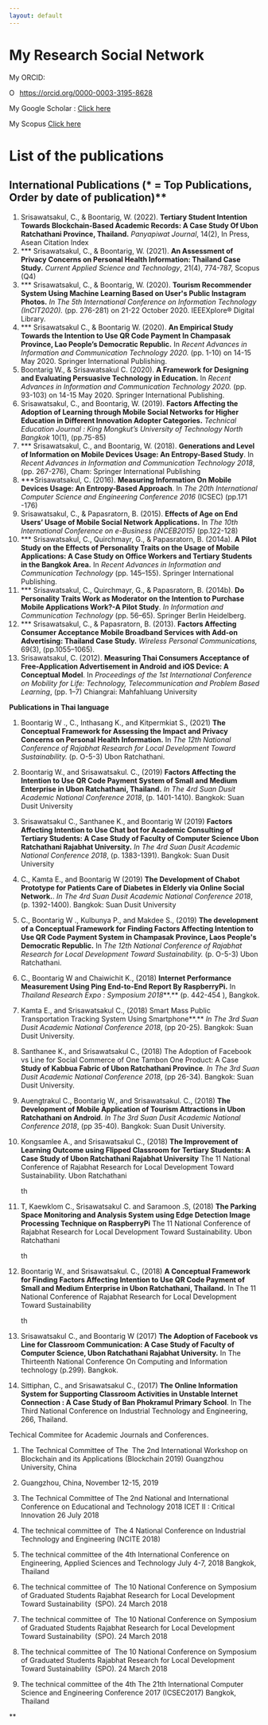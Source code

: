 ```yaml
---
layout: default
---
```


# My Research Social Network
My ORCID:
<div itemscope itemtype="https://schema.org/Person"><a itemprop="sameAs" content="https://orcid.org/0000-0003-3195-8628" href="https://orcid.org/0000-0003-3195-8628" target="orcid.widget" rel="me noopener noreferrer" style="vertical-align:top;"><img src="https://orcid.org/sites/default/files/images/orcid_16x16.png" style="width:1em;margin-right:.5em;" alt="ORCID iD icon">https://orcid.org/0000-0003-3195-8628</a></div>

My Google Scholar : [Click here](https://scholar.google.co.th/citations?user=-w7esrIAAAAJ&hl=th)

My Scopus [Click here](https://www.scopus.com/authid/detail.uri?authorId=55601290300)

# **List of the publications**

## **International Publications (*** = Top Publications, Order by date of publication)**

1. Srisawatsakul, C., & Boontarig, W. (2022). **Tertiary Student Intention Towards Blockchain-Based Academic Records: A Case Study Of Ubon Ratchathani Province, Thailand.** *Panyapiwat Journal*, 14(2), In Press, Asean Citation Index
2. *** Srisawatsakul, C., & Boontarig, W. (2021). **An Assessment of Privacy Concerns on Personal Health Information: Thailand Case Study.** *Current Applied Science and Technology*, 21(4), 774-787, Scopus (Q4)
3. *** Srisawatsakul, C., & Boontarig, W. (2020). **Tourism Recommender System Using Machine Learning Based on User's Public Instagram Photos.** *In The 5th International Conference on Information Technology (InCIT2020).* (pp. 276-281) on 21-22 October 2020. IEEEXplore® Digital Library.
4. *** Srisawatsakul C., & Boontarig W. (2020). **An Empirical Study Towards the Intention to Use QR Code Payment In Champasak Province, Lao People’s Democratic Republic.** In *Recent Advances in Information and Communication Technology 2020.* (pp. 1-10) on 14-15 May 2020. Springer International Publishing.
5. Boontarig W., & Srisawatsakul C. (2020). **A Framework for Designing and Evaluating Persuasive Technology in Education.** In *Recent Advances in Information and Communication Technology 2020.* (pp. 93-103) on 14-15 May 2020. Springer International Publishing.
6. Srisawatsakul, C., and Boontarig, W. (2019). **Factors Affecting the Adoption of Learning through Mobile Social Networks for Higher Education in Different Innovation Adopter Categories.** *Technical Education Journal : King Mongkut’s University of Technology North Bangkok* 10(1), (pp.75-85)
7. *** Srisawatsakul, C., and Boontarig, W. (2018). **Generations and Level of Information on Mobile Devices Usage: An Entropy-Based Study**. In *Recent Advances in Information and Communication Technology 2018*, (pp. 267-276), Cham: Springer International Publishing
8. ***Srisawatsakul, C. (2016). **Measuring Information On Mobile Devices Usage: An Entropy-Based Approach**. In *The 20th International Computer Science and Engineering Conference 2016* (ICSEC) (pp.171 -176)
9. Srisawatsakul, C., & Papasratorn, B. (2015). **Effects of Age on End Users’ Usage of Mobile Social Network Applications.** In *The 10th International Conference on e-Business (iNCEB2015)* (pp.122-128)
10. *** Srisawatsakul, C., Quirchmayr, G., & Papasratorn, B. (2014a). **A Pilot Study on the Effects of Personality Traits on the Usage of Mobile Applications: A Case Study on Office Workers and Tertiary Students in the Bangkok Area.** In *Recent Advances in Information and Communication Technology* (pp. 145–155). Springer International Publishing.
11. *** Srisawatsakul, C., Quirchmayr, G., & Papasratorn, B. (2014b). **Do Personality Traits Work as Moderator on the Intention to Purchase Mobile Applications Work?-A Pilot Study**. *In Information and Communication Technology* (pp. 56–65). Springer Berlin Heidelberg.
12. *** Srisawatsakul, C., & Papasratorn, B. (2013). **Factors Affecting Consumer Acceptance Mobile Broadband Services with Add-on Advertising: Thailand Case Study.** *Wireless Personal Communications,* 69(3), (pp.1055–1065).
13. Srisawatsakul, C. (2012). **Measuring Thai Consumers Acceptance of Free-Application Advertisement in Android and iOS Device: A Conceptual Model**. In *Proceedings of the 1st International Conference on Mobility for Life: Technology, Telecommunication and Problem Based Learning*, (pp. 1–7) Chiangrai: Mahfahluang University

**Publications in Thai language**

1. Boontarig W ., C., Inthasang K., and Kitpermkiat S., (2021) **The Conceptual Framework for Assessing the Impact and Privacy Concerns on Personal Health Information.** In *The 12th National Conference of Rajabhat Research for Local Development Toward Sustainability.* (p. O-5-3) Ubon Ratchathani.
2. Boontarig W., and Srisawatsakul. C., (2019) **Factors Affecting the Intention to Use QR Code Payment System of Small and Medium Enterprise in Ubon Ratchathani, Thailand.** *In The 4rd Suan Dusit Academic National Conference 2018*, (p. 1401-1410). Bangkok: Suan Dusit University
3. Srisawatsakul C., Santhanee K., and Boontarig W (2019) **Factors Affecting Intention to Use Chat bot for Academic Consulting of Tertiary Students: A Case Study of Faculty of Computer Science Ubon Ratchathani Rajabhat University.** *In The 4rd Suan Dusit Academic National Conference 2018*, (p. 1383-1391). Bangkok: Suan Dusit University
4. C., Kamta E., and Boontarig W (2019) **The Development of Chabot Prototype for Patients Care of Diabetes in Elderly via Online Social Network.**. *In The 4rd Suan Dusit Academic National Conference 2018*, (p. 1392-1400). Bangkok: Suan Dusit University
5. C., Boontarig W ., Kulbunya P., and Makdee S., (2019) **The development of a Conceptual Framework for Finding Factors Affecting Intention to Use QR Code Payment System in Champasak Province, Laos People's Democratic Republic.** In *The 12th National Conference of Rajabhat Research for Local Development Toward Sustainability.* (p. O-5-3) Ubon Ratchathani.
6. C., Boontarig W and Chaiwichit K., (2018) **Internet Performance Measurement Using Ping End-to-End Report By RaspberryPi.** In *Thailand Research Expo : Symposium 2018***.** (p. 442-454 ), Bangkok.
7. Kamta E., and Srisawatsakul C., (2018) Smart Mass Public Transportation Tracking System Using Smartphone**.** *In The 3rd Suan Dusit Academic National Conference 2018*, (pp 20-25). Bangkok: Suan Dusit University.
8. Santhanee K., and Srisawatsakul C., (2018) The Adoption of Facebook vs Line for Social Commerce of One Tambon One Product: A Case **Study of Kabbua Fabric of Ubon Ratchathani Province**. *In The 3rd Suan Dusit Academic National Conference 2018*, (pp 26-34). Bangkok: Suan Dusit University.
9. Auengtrakul C., Boontarig W., and Srisawatsakul. C., (2018) **The Development of Mobile Application of Tourism Attractions in Ubon Ratchathani on Android**. *In The 3rd Suan Dusit Academic National Conference 2018*, (pp 35-40). Bangkok: Suan Dusit University.
10. Kongsamlee A., and Srisawatsakul C., (2018) **The Improvement of Learning Outcome using Flipped Classroom for Tertiary Students: A Case Study of Ubon Ratchathani Rajabhat University** The 11 National Conference of Rajabhat Research for Local Development Toward Sustainability. Ubon Ratchathani

    th

11. T, Kaewklom C., Srisawatsakul C. and Saramoon .S, (2018) **The Parking Space Monitoring and Analysis System using Edge Detection Image Processing Technique on RaspberryPi** The 11 National Conference of Rajabhat Research for Local Development Toward Sustainability. Ubon Ratchathani

    th

12. Boontarig W., and Srisawatsakul. C., (2018) **A Conceptual Framework for Finding Factors Affecting Intention to Use QR Code Payment of Small and Medium Enterprise in Ubon Ratchathani, Thailand.** In The 11 National Conference of Rajabhat Research for Local Development Toward Sustainability

    th

13. Srisawatsakul C., and Boontarig W (2017) **The Adoption of Facebook vs Line for Classroom Communication: A Case Study of Faculty of Computer Science, Ubon Ratchathani Rajabhat University.** In The Thirteenth National Conference On Computing and Information technology (p.299). Bangkok.
14. Sittiphan, C., and Srisawatsakul C., (2017) **The Online Information System for Supporting Classroom Activities in Unstable Internet Connection : A Case Study of Ban Phokramul Primary School**. In The Third National Conference on Industrial Technology and Engineering, 266, Thailand.

Techical Commitee for Academic Journals and Conferences.
1. The Technical Committee of The  The 2nd International Workshop on Blockchain and its Applications (Blockchain 2019) Guangzhou University, China
  
2. Guangzhou, China, November 12-15, 2019
  
3. The Technical Committee of The 2nd National and International Conference on Educational and Technology 2018 ICET II : Critical Innovation 26 July 2018
  
4. The technical committee of  The 4 National Conference on Industrial Technology and Engineering (NCITE 2018)
  
5. The technical committee of the 4th International Conference on Engineering, Applied Sciences and Technology July 4-7, 2018 Bangkok, Thailand
  
6. The technical committee of  The 10 National Conference on Symposium of Graduated Students Rajabhat Research for Local Development Toward Sustainability  (SPO). 24 March 2018
  
7. The technical committee of  The 10 National Conference on Symposium of Graduated Students Rajabhat Research for Local Development Toward Sustainability  (SPO). 24 March 2018
  
8. The technical committee of  The 10 National Conference on Symposium of Graduated Students Rajabhat Research for Local Development Toward Sustainability  (SPO). 24 March 2018
  
9. The technical committee of the 4th The 21th International Computer Science and Engineering Conference 2017 (ICSEC2017) Bangkok, Thailand
  

**
